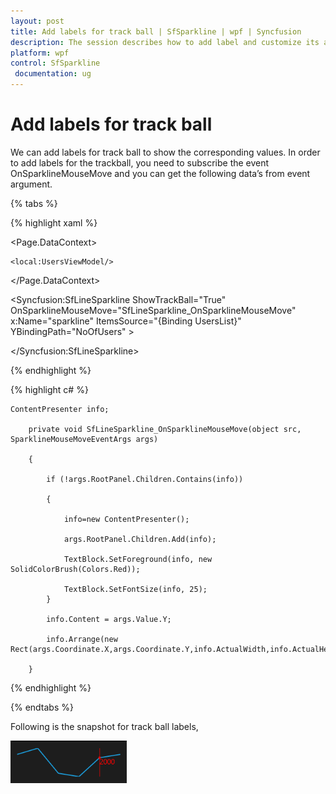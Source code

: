 ```yaml
---
layout: post
title: Add labels for track ball | SfSparkline | wpf | Syncfusion
description: The session describes how to add label and customize its appearance inside track ball of WPF spark line (SfSparkline).
platform: wpf
control: SfSparkline
 documentation: ug
---
```


# Add labels for track ball

We can add labels for track ball to show the corresponding values. In order to add labels for the trackball, you need to subscribe the event OnSparklineMouseMove and you can get the following data’s from event argument.

{% tabs %}

{% highlight xaml %}

<Page.DataContext>

	<local:UsersViewModel/>

</Page.DataContext>

<Syncfusion:SfLineSparkline ShowTrackBall="True" OnSparklineMouseMove="SfLineSparkline_OnSparklineMouseMove" x:Name="sparkline" ItemsSource="{Binding UsersList}" YBindingPath="NoOfUsers" >

</Syncfusion:SfLineSparkline>

{% endhighlight %}

{% highlight c# %}

    ContentPresenter info;

        private void SfLineSparkline_OnSparklineMouseMove(object src, SparklineMouseMoveEventArgs args)

        {

            if (!args.RootPanel.Children.Contains(info))

            {

                info=new ContentPresenter();

                args.RootPanel.Children.Add(info);

                TextBlock.SetForeground(info, new SolidColorBrush(Colors.Red)); 
                
                TextBlock.SetFontSize(info, 25); 
            }

            info.Content = args.Value.Y;

            info.Arrange(new Rect(args.Coordinate.X,args.Coordinate.Y,info.ActualWidth,info.ActualHeight));

        }
		
{% endhighlight %}

{% endtabs %}

Following is the snapshot for track ball labels,

![custom label in Sparkline track ball](Add-labels-for-track-ball_images/Add-labels-for-track-ball_img1.png)